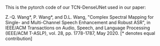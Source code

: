This is the pytorch code of our TCN-DenseUNet used in our paper:

Z.-Q. Wang*, P. Wang*, and D.L. Wang, "Complex Spectral Mapping for Single- and Multi-Channel Speech Enhancement and Robust ASR", in IEEE/ACM Transactions on Audio, Speech, and Language Processing (IEEE/ACM T-ASLP), vol. 28, pp. 1778-1787, May 2020. [* denotes equal contribution]
